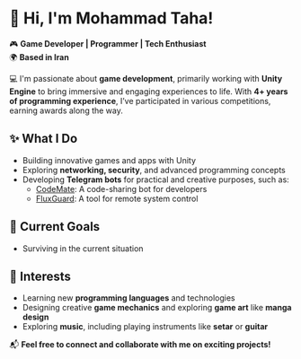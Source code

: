 # 👋 Hi, I'm Mohammad Taha!  
🎮 **Game Developer | Programmer | Tech Enthusiast**  
🌍 **Based in Iran**  

💻 I'm passionate about **game development**, primarily working with **Unity Engine** to bring immersive and engaging experiences to life. With **4+ years of programming experience**, I’ve participated in various competitions, earning awards along the way.  

## ✨ What I Do  
- Building innovative games and apps with Unity  
- Exploring **networking, security**, and advanced programming concepts  
- Developing **Telegram bots** for practical and creative purposes, such as:  
  - [CodeMate](#): A code-sharing bot for developers  
  - [FluxGuard](#): A tool for remote system control  

## 🚀 Current Goals  
- Surviving in the current situation

## 🎯 Interests  
- Learning new **programming languages** and technologies  
- Designing creative **game mechanics** and exploring **game art** like **manga design**  
- Exploring **music**, including playing instruments like **setar** or **guitar**  

📬 **Feel free to connect and collaborate with me on exciting projects!**  
